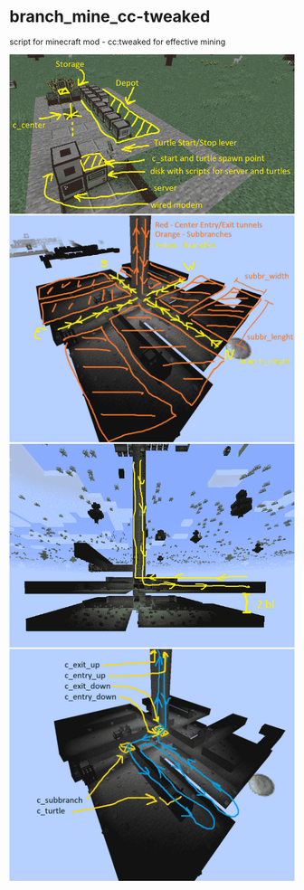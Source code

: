 # branch_mine_cc-tweaked
 script for minecraft mod - cc:tweaked for effective mining
 
 ![alt text](https://github.com/Dedlyshed/brach_mine_cc-tweaked/blob/main/images/1-min.png)
 ![alt text](https://github.com/Dedlyshed/brach_mine_cc-tweaked/blob/main/images/2-min.png)
 ![alt text](https://github.com/Dedlyshed/brach_mine_cc-tweaked/blob/main/images/3-min.png)
 ![alt text](https://github.com/Dedlyshed/brach_mine_cc-tweaked/blob/main/images/4-min.png)